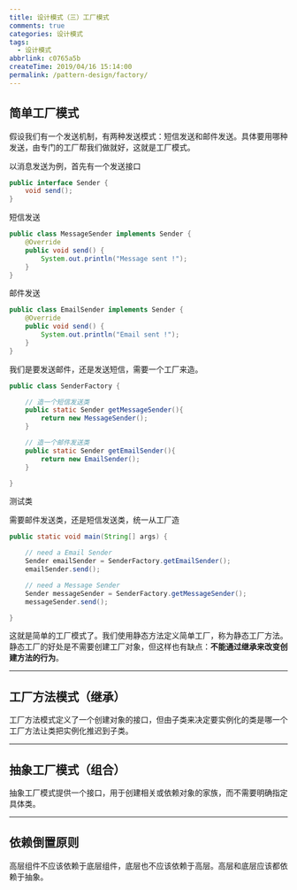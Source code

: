 ```yaml
---
title: 设计模式（三）工厂模式
comments: true
categories: 设计模式
tags:
  - 设计模式
abbrlink: c0765a5b
createTime: 2019/04/16 15:14:00
permalink: /pattern-design/factory/
---
```


##  简单工厂模式

假设我们有一个发送机制，有两种发送模式：短信发送和邮件发送。具体要用哪种发送，由专门的工厂帮我们做就好，这就是工厂模式。

以消息发送为例，首先有一个发送接口

```java
public interface Sender {
    void send();
}
```

短信发送

```java
public class MessageSender implements Sender {
    @Override
    public void send() {
        System.out.println("Message sent !");
    }
}
```

邮件发送

```java
public class EmailSender implements Sender {
    @Override
    public void send() {
        System.out.println("Email sent !");
    }
}
```

我们是要发送邮件，还是发送短信，需要一个工厂来造。

<!-- more -->

```java
public class SenderFactory {

    // 造一个短信发送类
    public static Sender getMessageSender(){
        return new MessageSender();
    }

    // 造一个邮件发送类
    public static Sender getEmailSender(){
        return new EmailSender();
    }

}
```

测试类

需要邮件发送类，还是短信发送类，统一从工厂造

```java
public static void main(String[] args) {

    // need a Email Sender
    Sender emailSender = SenderFactory.getEmailSender();
    emailSender.send();

    // need a Message Sender
    Sender messageSender = SenderFactory.getMessageSender();
    messageSender.send();

}
```

这就是简单的工厂模式了。我们使用静态方法定义简单工厂，称为静态工厂方法。静态工厂的好处是不需要创建工厂对象，但这样也有缺点：**不能通过继承来改变创建方法的行为**。

---

##  工厂方法模式（继承）

工厂方法模式定义了一个创建对象的接口，但由子类来决定要实例化的类是哪一个工厂方法让类把实例化推迟到子类。

---

##  抽象工厂模式（组合）

抽象工厂模式提供一个接口，用于创建相关或依赖对象的家族，而不需要明确指定具体类。

---

##  依赖倒置原则

高层组件不应该依赖于底层组件，底层也不应该依赖于高层。高层和底层应该都依赖于抽象。
